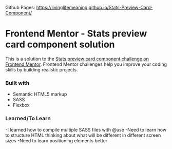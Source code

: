 Github Pages: https://livinglifemeaning.github.io/Stats-Preview-Card-Component/
# Frontend Mentor - Stats preview card component solution

This is a solution to the [Stats preview card component challenge on Frontend Mentor](https://www.frontendmentor.io/challenges/stats-preview-card-component-8JqbgoU62). Frontend Mentor challenges help you improve your coding skills by building realistic projects. 
### Built with
- Semantic HTML5 markup
- SASS
- Flexbox
### Learned/To Learn
-I learned how to compile multiple SASS files with @use
-Need to learn how to structure HTML thinking about what will be different in different screen sizes
-Need to learn positioning elements better
